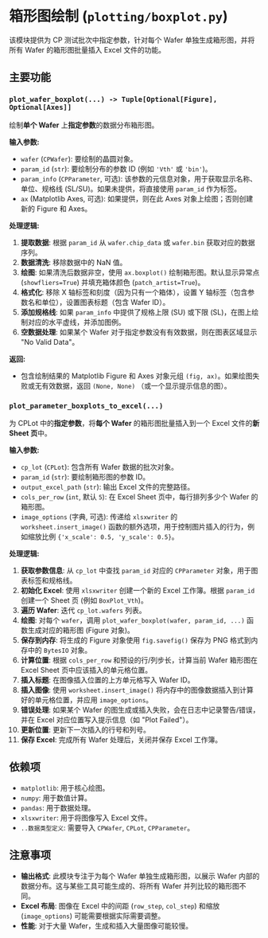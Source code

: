 # 箱形图绘制 (`plotting/boxplot.py`)

该模块提供为 CP 测试批次中指定参数，针对每个 Wafer 单独生成箱形图，并将所有 Wafer 的箱形图批量插入 Excel 文件的功能。

## 主要功能

### `plot_wafer_boxplot(...) -> Tuple[Optional[Figure], Optional[Axes]]`

绘制**单个 Wafer** 上**指定参数**的数据分布箱形图。

**输入参数:**

*   `wafer` (`CPWafer`): 要绘制的晶圆对象。
*   `param_id` (`str`): 要绘制分布的参数 ID (例如 `'Vth'` 或 `'bin'`)。
*   `param_info` (`CPParameter`, 可选): 该参数的元信息对象，用于获取显示名称、单位、规格线 (SL/SU)。如果未提供，将直接使用 `param_id` 作为标签。
*   `ax` (Matplotlib Axes, 可选): 如果提供，则在此 Axes 对象上绘图；否则创建新的 Figure 和 Axes。

**处理逻辑:**

1.  **提取数据**: 根据 `param_id` 从 `wafer.chip_data` 或 `wafer.bin` 获取对应的数据序列。
2.  **数据清洗**: 移除数据中的 NaN 值。
3.  **绘图**: 如果清洗后数据非空，使用 `ax.boxplot()` 绘制箱形图。默认显示异常点 (`showfliers=True`) 并填充箱体颜色 (`patch_artist=True`)。
4.  **格式化**: 移除 X 轴标签和刻度（因为只有一个箱体），设置 Y 轴标签（包含参数名和单位），设置图表标题（包含 Wafer ID）。
5.  **添加规格线**: 如果 `param_info` 中提供了规格上限 (SU) 或下限 (SL)，在图上绘制对应的水平虚线，并添加图例。
6.  **空数据处理**: 如果某个 Wafer 对于指定参数没有有效数据，则在图表区域显示 "No Valid Data"。

**返回:**

*   包含绘制结果的 Matplotlib Figure 和 Axes 对象元组 `(fig, ax)`。如果绘图失败或无有效数据，返回 `(None, None)` （或一个显示提示信息的图）。

### `plot_parameter_boxplots_to_excel(...)`

为 CPLot 中的**指定参数**，将**每个 Wafer** 的箱形图批量插入到一个 Excel 文件的**新 Sheet 页**中。

**输入参数:**

*   `cp_lot` (`CPLot`): 包含所有 Wafer 数据的批次对象。
*   `param_id` (`str`): 要绘制箱形图的参数 ID。
*   `output_excel_path` (`str`): 输出 Excel 文件的完整路径。
*   `cols_per_row` (`int`, 默认 `5`): 在 Excel Sheet 页中，每行排列多少个 Wafer 的箱形图。
*   `image_options` (字典, 可选): 传递给 `xlsxwriter` 的 `worksheet.insert_image()` 函数的额外选项，用于控制图片插入的行为，例如缩放比例 `{'x_scale': 0.5, 'y_scale': 0.5}`。

**处理逻辑:**

1.  **获取参数信息**: 从 `cp_lot` 中查找 `param_id` 对应的 `CPParameter` 对象，用于图表标签和规格线。
2.  **初始化 Excel**: 使用 `xlsxwriter` 创建一个新的 Excel 工作簿。根据 `param_id` 创建一个 Sheet 页 (例如 `BoxPlot_Vth`)。
3.  **遍历 Wafer**: 迭代 `cp_lot.wafers` 列表。
4.  **绘图**: 对每个 `wafer`，调用 `plot_wafer_boxplot(wafer, param_id, ...)` 函数生成对应的箱形图 (Figure 对象)。
5.  **保存到内存**: 将生成的 Figure 对象使用 `fig.savefig()` 保存为 PNG 格式到内存中的 `BytesIO` 对象。
6.  **计算位置**: 根据 `cols_per_row` 和预设的行/列步长，计算当前 Wafer 箱形图在 Excel Sheet 页中应该插入的单元格位置。
7.  **插入标题**: 在图像插入位置的上方单元格写入 Wafer ID。
8.  **插入图像**: 使用 `worksheet.insert_image()` 将内存中的图像数据插入到计算好的单元格位置，并应用 `image_options`。
9.  **错误处理**: 如果某个 Wafer 的图生成或插入失败，会在日志中记录警告/错误，并在 Excel 对应位置写入提示信息（如 "Plot Failed"）。
10. **更新位置**: 更新下一次插入的行号和列号。
11. **保存 Excel**: 完成所有 Wafer 处理后，关闭并保存 Excel 工作簿。

## 依赖项

*   `matplotlib`: 用于核心绘图。
*   `numpy`: 用于数值计算。
*   `pandas`: 用于数据处理。
*   `xlsxwriter`: 用于将图像写入 Excel 文件。
*   `..数据类型定义`: 需要导入 `CPWafer`, `CPLot`, `CPParameter`。

## 注意事项

*   **输出格式**: 此模块专注于为每个 Wafer 单独生成箱形图，以展示 Wafer 内部的数据分布。这与某些工具可能生成的、将所有 Wafer 并列比较的箱形图不同。
*   **Excel 布局**: 图像在 Excel 中的间距 (`row_step`, `col_step`) 和缩放 (`image_options`) 可能需要根据实际需要调整。
*   **性能**: 对于大量 Wafer，生成和插入大量图像可能较慢。 